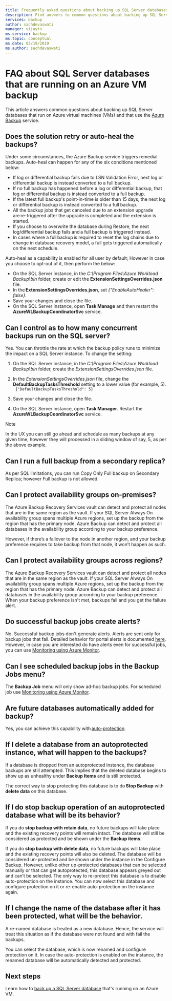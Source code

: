 ```yaml
---
title: Frequently asked questions about backing up SQL Server databases on Azure VMs with Azure Backup
description: Find answers to common questions about backing up SQL Server databases on Azure VMs with Azure Backup.
services: backup
author: sachdevaswati
manager: vijayts
ms.service: backup
ms.topic: conceptual
ms.date: 03/19/2019
ms.author: sachdevaswati
---
```

# FAQ about SQL Server databases that are running on an Azure VM backup

This article answers common questions about backing up SQL Server databases that run on Azure virtual machines (VMs) and that use the [Azure Backup](backup-overview.md) service.

## Does the solution retry or auto-heal the backups?

Under some circumstances, the Azure Backup service triggers remedial backups. Auto-heal can happen for any of the six conditions mentioned below:

  - If log or differential backup fails due to LSN Validation Error, next log or differential backup is instead converted to a full backup.
  - If no full backup has happened before a log or differential backup, that log or differential backup is instead converted to a full backup.
  - If the latest full backup's point-in-time is older than 15 days, the next log or differential backup is instead converted to a full backup.
  - All the backup jobs that get canceled due to an extension upgrade are re-triggered after the upgrade is completed and the extension is started.
  - If you choose to overwrite the database during Restore, the next log/differential backup fails and a full backup is triggered instead.
  - In cases where a full backup is required to reset the log chains due to change in database recovery model, a full gets triggered automatically on the next schedule.

Auto-heal as a capability is enabled for all user by default; However in case you choose to opt-out of it, then perform the below:

  * On the SQL Server instance, in the *C:\Program Files\Azure Workload Backup\bin* folder, create or edit the **ExtensionSettingsOverrides.json** file.
  * In the **ExtensionSettingsOverrides.json**, set *{"EnableAutoHealer": false}*.
  * Save your changes and close the file.
  * On the SQL Server instance, open **Task Manage** and then restart the **AzureWLBackupCoordinatorSvc** service.
   

## Can I control as to how many concurrent backups run on the SQL server?

Yes. You can throttle the rate at which the backup policy runs to minimize the impact on a SQL Server instance. To change the setting:
1. On the SQL Server instance, in the *C:\Program Files\Azure Workload Backup\bin* folder, create the *ExtensionSettingsOverrides.json* file.
2. In the *ExtensionSettingsOverrides.json* file, change the **DefaultBackupTasksThreshold** setting to a lower value (for example, 5). <br>
  ` {"DefaultBackupTasksThreshold": 5}`

3. Save your changes and close the file.
4. On the SQL Server instance, open **Task Manager**. Restart the **AzureWLBackupCoordinatorSvc** service.

> [!NOTE]
> In the UX you can still go ahead and schedule as many backups at any given time, however they will processed in a sliding window of say, 5, as per the above example.

## Can I run a full backup from a secondary replica?
As per SQL limitations, you can run Copy Only Full backup on Secondary Replica; however Full backup is not allowed.

## Can I protect availability groups on-premises?
The Azure Backup Recovery Services vault can detect and protect all nodes that are in the same region as the vault. If your SQL Server Always On availability group spans multiple Azure regions, set up the backup from the region that has the primary node. Azure Backup can detect and protect all databases in the availability group according to your backup preference.

However, if there’s a failover to the node in another region, and your backup preference requires to take backup from that node, it won’t happen as such.  

## Can I protect availability groups across regions?
The Azure Backup Recovery Services vault can detect and protect all nodes that are in the same region as the vault. If your SQL Server Always On availability group spans multiple Azure regions, set up the backup from the region that has the primary node. Azure Backup can detect and protect all databases in the availability group according to your backup preference. When your backup preference isn't met, backups fail and you get the failure alert.

## Do successful backup jobs create alerts?
No. Successful backup jobs don't generate alerts. Alerts are sent only for backup jobs that fail. Detailed behavior for portal alerts is documented [here](backup-azure-monitoring-built-in-monitor.md). However, in case you are interested do have alerts even for successful jobs, you can use [Monitoring using Azure Monitor](backup-azure-monitoring-use-azuremonitor.md).

## Can I see scheduled backup jobs in the Backup Jobs menu?
The **Backup Job** menu will only show ad-hoc backup jobs. For scheduled job use [Monitoring using Azure Monitor](backup-azure-monitoring-use-azuremonitor.md).

## Are future databases automatically added for backup?
Yes, you can achieve this capability with [auto-protection](backup-azure-sql-database.md#enable-auto-protection).  

## If I delete a database from an autoprotected instance, what will happen to the backups?
If a database is dropped from an autoprotected instance, the database backups are still attempted. This implies that the deleted database begins to show up as unhealthy under **Backup Items** and is still protected.

The correct way to stop protecting this database is to do **Stop Backup** with **delete data** on this database.  

## If I do stop backup operation of an autoprotected database what will be its behavior?
If you do **stop backup with retain data**, no future backups will take place and the existing recovery points will remain intact. The database will still be considered as protected and be shown under the **Backup items**.

If you do **stop backup with delete data**, no future backups will take place and the existing recovery points will also be deleted. The database will be considered un-protected and be shown under the instance in the Configure Backup. However, unlike other up-protected databases that can be selected manually or that can get autoprotected, this database appears greyed out and can’t be selected. The only way to re-protect this database is to disable auto-protection on the instance. You can now select this database and configure protection on it or re-enable auto-protection on the instance again.

## If I change the name of the database after it has been protected, what will be the behavior.
A re-named database is treated as a new database. Hence, the service will treat this situation as if the database were not found and with fail the backups.

You can select the database, which is now renamed and configure protection on it. In case the auto-protection is enabled on the instance, the renamed database will be automatically detected and protected.

## Next steps

Learn how to [back up a SQL Server database](backup-azure-sql-database.md) that's running on an Azure VM.
